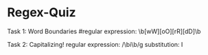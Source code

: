 # Regex-Quiz

Task 1: Word Boundaries
#regular expression: \b[wW][oO][rR][dD]\b

Task 2: Capitalizing!
regular expression: /\bi\b/g
substitution: I
